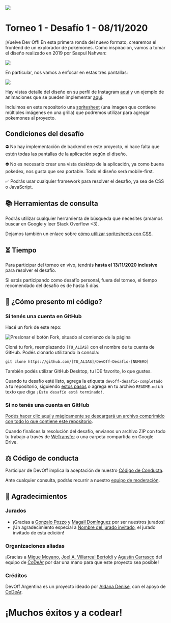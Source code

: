 ![](https://static-cdn.jtvnw.net/jtv_user_pictures/fb425ddf-5e67-4c84-9210-8065809675f7-profile_banner-480.png)
# Torneo 1 - Desafío 1 - 08/11/2020

¡Vuelve Dev Off! En esta primera ronda del nuevo formato, crearemos el frontend de un explorador de pokémones. Como inspiración, vamos a tomar el diseño realizado en 2019 por Saepul Nahwan:

![](https://cdn.dribbble.com/users/1171520/screenshots/6545819/dribbble.png)

En particular, nos vamos a enfocar en estas tres pantallas:

![](https://cdn.dribbble.com/users/1171520/screenshots/6540871/pokedex2.png)

Hay vistas detalle del diseño en su perfil de Instagram [aquí](https://www.instagram.com/p/Bx_QWxThmmb/?utm_source=ig_web_copy_link) y un ejemplo de animaciones que se pueden implementar [aquí](https://www.instagram.com/p/ByElEIABvoj/?utm_source=ig_web_copy_link).

Incluimos en este repositorio una [spritesheet](./pokespritesheet.png) (una imagen que contiene múltiples imágenes en una grilla) que podremos utilizar para agregar pokemones al proyecto.

## Condiciones del desafío

⛔ No hay implementación de backend en este proyecto, ni hace falta que estén todas las pantallas de la aplicación según el diseño.

⛔ No es necesario crear una vista desktop de la aplicación, ya como buena pokedex, nos gusta que sea portable. Todo el diseño será mobile-first.

✅ Podrás usar cualquier framework para resolver el desafío, ya sea de CSS o JavaScript.

## 📚 Herramientas de consulta

Podrás utilizar cualquier herramienta de búsqueda que necesites (amamos buscar en Google y leer Stack Overflow <3).

Dejamos también un enlace sobre [cómo utilizar spritesheets con CSS](https://uniwebsidad.com/libros/css-avanzado/capitulo-1/rollovers-y-sprites).

## ⏳ Tiempo

Para participar del torneo en vivo, tendrás **hasta el 13/11/2020 inclusive** para resolver el desafío.

Si estás participando como desafío personal, fuera del torneo, el tiempo recomendado del desafío es de hasta 5 días.

## 🤔 ¿Cómo presento mi código?

### Si tenés una cuenta en GitHub

Hacé un fork de este repo:

![Presionar el botón Fork, situado al comienzo de la página](https://docs.github.com/assets/images/help/repository/fork_button.jpg)

Cloná tu fork, reemplazando `[TU_ALIAS]` con el nombre de tu cuenta de GitHub. Podés clonarlo utilizando la consola:

```
git clone https://github.com/[TU_ALIAS]/DevOff-Desafio-[NUMERO]
```

También podés utilizar GitHub Desktop, tu IDE favorito, lo que gustes.

Cuando tu desafío esté listo, agrega la etiqueta `devoff-desafio-completado` a tu repositorio, siguiendo [estos pasos](https://docs.github.com/es/free-pro-team@latest/github/administering-a-repository/classifying-your-repository-with-topics#adding-topics-to-your-repository) o agrega en tu archivo `README.md` un texto que diga `¡Este desafío está terminado!`.

### Si no tenés una cuenta en GitHub

[Podés hacer clic aquí y mágicamente se descargará un archivo comprimido con todo lo que contiene este repositorio](https://github.com/devoffarg/DevOff-T02-Torneo1-Desafio1/archive/master.zip).

Cuando finalices la resolución del desafío, envianos un archivo ZIP con todo tu trabajo a través de [WeTransfer](https://wetransfer.com/) o una carpeta compartida en Google Drive.

## ⚖ Código de conducta

Participar de DevOff implica la aceptación de nuestro [Código de Conducta](https://github.com/devoffarg/codigo-de-conducta). 

Ante cualquier consulta, podrás recurrir a nuestro [equipo de moderación](https://github.com/devoffarg/codigo-de-conducta#protocolo-de-moderaci%C3%B3n).

## 💜 Agradecimientos

### Jurados

- ¡Gracias a [Gonzalo Pozzo](https://twitter.com/goncy) y [Magalí Domínguez](https://twitter.com/printmaga) por ser nuestros jurados!
- ¡Un agradecimiento especial a [Nombre del jurado invitado](https://twitter.com/@JuradoInvitado), el jurado invitado de esta edición!

### Organizaciones aliadas

¡Gracias a [Migue Moyano](https://twitter.com/elmiguedev), [Joel A. Villarreal Bertoldi](https://twitter.com/joelalejandro) y [Agustín Carrasco](https://twitter.com/asermax) del equipo de [CoDeAr](https://twitter.com/somoscodear) por dar una mano para que este proyecto sea posible! 

### Créditos

DevOff Argentina es un proyecto ideado por [Aldana Denise](https://twitter.com/gizmowis), con el apoyo de [CoDeAr](https://twitter.com/somoscodear).

<!--
## 🚀 Soluciones

¡A continuación, listamos todas las soluciones que se fueron presentando para este desafío!

🌟 Participantes EN VIVO:

- Link, por Dev

💜 Participantes de la comunidad:

- Link, por Dev

o

### Lenguaje

- Link, por Dev
-->

# ¡Muchos éxitos y a codear!

